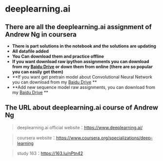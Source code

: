 # deeplearning.ai
## There are all the deeplearning.ai assignment of Andrew Ng in coursera
* **There is part solutions in the notebook and the solutions are updating**
* **All datafile added**
* **You Can download them and practice offline**
* **If you want download raw ipython assignments you can download from my [Baidu Drive](https://pan.baidu.com/s/1c2CVIqk) or down them from online (there are so popular you can easily get them)**
* **If you want get pretrain model about Convolutional Neural Network you can download from my [Baidu Drive](https://pan.baidu.com/s/1nwbizWX) **
* **Add new sequence model raw assignments, you can download from my [Baidu Drive](https://pan.baidu.com/s/1smaurYP) **
## The URL about deeplearning.ai course of Andrew Ng 
>deeplearning.ai official website：https://www.deeplearning.ai/

>coursera website：https://www.coursera.org/specializations/deep-learning

>study 163：https://163.lu/nPtn42

